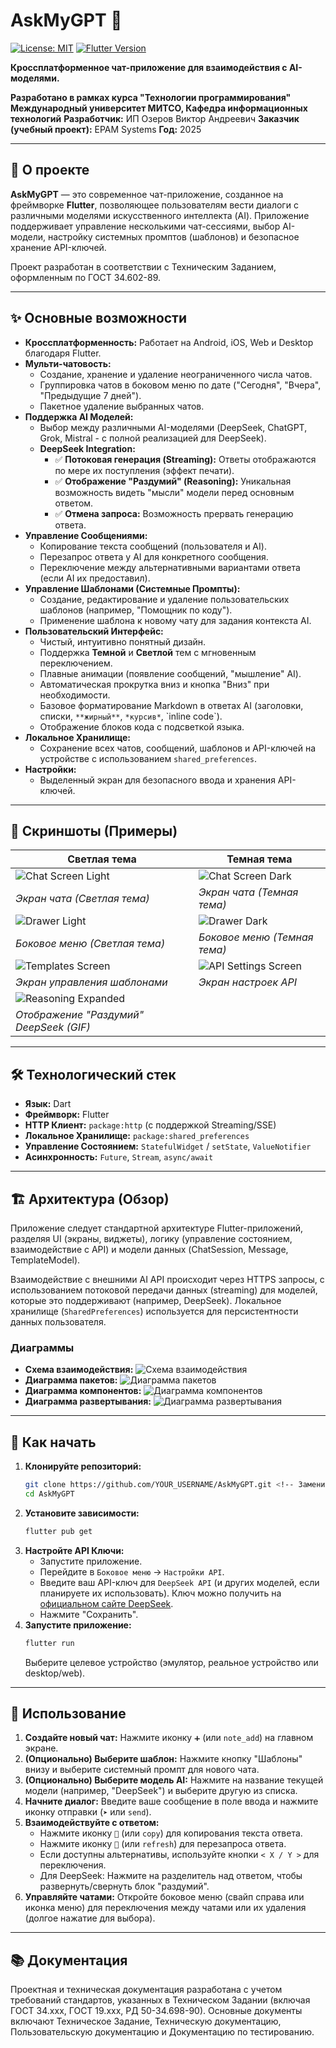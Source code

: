 # AskMyGPT 💬

[![License: MIT](https://img.shields.io/badge/License-MIT-yellow.svg)](https://opensource.org/licenses/MIT) <!-- Замените, если лицензия другая -->
[![Flutter Version](https://img.shields.io/badge/Flutter-3.x-blue.svg)](https://flutter.dev) <!-- Укажите вашу версию Flutter -->
<!-- Добавьте другие бейджи, если нужно (например, статус сборки) -->

**Кроссплатформенное чат-приложение для взаимодействия с AI-моделями.**

**Разработано в рамках курса "Технологии программирования"**
**Международный университет МИТСО, Кафедра информационных технологий**
**Разработчик:** ИП Озеров Виктор Андреевич
**Заказчик (учебный проект):** EPAM Systems
**Год:** 2025

---

## 🚀 О проекте

**AskMyGPT** — это современное чат-приложение, созданное на фреймворке **Flutter**, позволяющее пользователям вести диалоги с различными моделями искусственного интеллекта (AI). Приложение поддерживает управление несколькими чат-сессиями, выбор AI-модели, настройку системных промптов (шаблонов) и безопасное хранение API-ключей.

Проект разработан в соответствии с Техническим Заданием, оформленным по ГОСТ 34.602-89.

---

## ✨ Основные возможности

*   **Кроссплатформенность:** Работает на Android, iOS, Web и Desktop благодаря Flutter.
*   **Мульти-чатовость:**
    *   Создание, хранение и удаление неограниченного числа чатов.
    *   Группировка чатов в боковом меню по дате ("Сегодня", "Вчера", "Предыдущие 7 дней").
    *   Пакетное удаление выбранных чатов.
*   **Поддержка AI Моделей:**
    *   Выбор между различными AI-моделями (DeepSeek, ChatGPT, Grok, Mistral - с полной реализацией для DeepSeek).
    *   **DeepSeek Integration:**
        *   ✅ **Потоковая генерация (Streaming):** Ответы отображаются по мере их поступления (эффект печати).
        *   ✅ **Отображение "Раздумий" (Reasoning):** Уникальная возможность видеть "мысли" модели перед основным ответом.
        *   ✅ **Отмена запроса:** Возможность прервать генерацию ответа.
*   **Управление Сообщениями:**
    *   Копирование текста сообщений (пользователя и AI).
    *   Перезапрос ответа у AI для конкретного сообщения.
    *   Переключение между альтернативными вариантами ответа (если AI их предоставил).
*   **Управление Шаблонами (Системные Промпты):**
    *   Создание, редактирование и удаление пользовательских шаблонов (например, "Помощник по коду").
    *   Применение шаблона к новому чату для задания контекста AI.
*   **Пользовательский Интерфейс:**
    *   Чистый, интуитивно понятный дизайн.
    *   Поддержка **Темной** и **Светлой** тем с мгновенным переключением.
    *   Плавные анимации (появление сообщений, "мышление" AI).
    *   Автоматическая прокрутка вниз и кнопка "Вниз" при необходимости.
    *   Базовое форматирование Markdown в ответах AI (заголовки, списки, `**жирный**`, `*курсив*`, \`inline code\`).
    *   Отображение блоков кода с подсветкой языка.
*   **Локальное Хранилище:**
    *   Сохранение всех чатов, сообщений, шаблонов и API-ключей на устройстве с использованием `shared_preferences`.
*   **Настройки:**
    *   Выделенный экран для безопасного ввода и хранения API-ключей.

---

## 📸 Скриншоты (Примеры)

<!-- ЗАМЕНИТЕ ПУТИ НА РЕАЛЬНЫЕ СКРИНШОТЫ ВАШЕГО ПРИЛОЖЕНИЯ -->
| Светлая тема | Темная тема |
|---|---|
| ![Chat Screen Light](PATH/TO/screenshot_light_chat.png) | ![Chat Screen Dark](PATH/TO/screenshot_dark_chat.png) |
| *Экран чата (Светлая тема)* | *Экран чата (Темная тема)* |
| ![Drawer Light](PATH/TO/screenshot_light_drawer.png) | ![Drawer Dark](PATH/TO/screenshot_dark_drawer.png) |
| *Боковое меню (Светлая тема)* | *Боковое меню (Темная тема)* |
| ![Templates Screen](PATH/TO/screenshot_templates.png) | ![API Settings Screen](PATH/TO/screenshot_api_settings.png) |
| *Экран управления шаблонами* | *Экран настроек API* |
| ![Reasoning Expanded](PATH/TO/screenshot_reasoning.gif) | <!-- Добавьте еще скриншот или GIF --> |
| *Отображение "Раздумий" DeepSeek (GIF)* | <!-- Подпись --> |

---

## 🛠 Технологический стек

*   **Язык:** Dart
*   **Фреймворк:** Flutter
*   **HTTP Клиент:** `package:http` (с поддержкой Streaming/SSE)
*   **Локальное Хранилище:** `package:shared_preferences`
*   **Управление Состоянием:** `StatefulWidget` / `setState`, `ValueNotifier`
*   **Асинхронность:** `Future`, `Stream`, `async/await`

---

## 🏗 Архитектура (Обзор)

Приложение следует стандартной архитектуре Flutter-приложений, разделяя UI (экраны, виджеты), логику (управление состоянием, взаимодействие с API) и модели данных (ChatSession, Message, TemplateModel).

Взаимодействие с внешними AI API происходит через HTTPS запросы, с использованием потоковой передачи данных (streaming) для моделей, которые это поддерживают (например, DeepSeek). Локальное хранилище (`SharedPreferences`) используется для персистентности данных пользователя.

### Диаграммы

<!-- ЗАМЕНИТЕ ПУТИ НА РЕАЛЬНЫЕ ДИАГРАММЫ -->
*   **Схема взаимодействия:**
    ![Схема взаимодействия](PATH/TO/YOUR/api_interaction_diagram.png)
*   **Диаграмма пакетов:**
    ![Диаграмма пакетов](https://ibb.co/wrjV84CZ)
*   **Диаграмма компонентов:**
    ![Диаграмма компонентов](PATH/TO/YOUR/component_diagram.png)
*   **Диаграмма развертывания:**
    ![Диаграмма развертывания](PATH/TO/YOUR/deployment_diagram.png)

---

## 🚀 Как начать

1.  **Клонируйте репозиторий:**
    ```bash
    git clone https://github.com/YOUR_USERNAME/AskMyGPT.git <!-- Замените URL -->
    cd AskMyGPT
    ```
2.  **Установите зависимости:**
    ```bash
    flutter pub get
    ```
3.  **Настройте API Ключи:**
    *   Запустите приложение.
    *   Перейдите в `Боковое меню` -> `Настройки API`.
    *   Введите ваш API-ключ для `DeepSeek API` (и других моделей, если планируете их использовать). Ключ можно получить на [официальном сайте DeepSeek](https://platform.deepseek.com/api_keys).
    *   Нажмите "Сохранить".
4.  **Запустите приложение:**
    ```bash
    flutter run
    ```
    Выберите целевое устройство (эмулятор, реальное устройство или desktop/web).

---

## 📖 Использование

1.  **Создайте новый чат:** Нажмите иконку `➕` (или `note_add`) на главном экране.
2.  **(Опционально) Выберите шаблон:** Нажмите кнопку "Шаблоны" внизу и выберите системный промпт для нового чата.
3.  **(Опционально) Выберите модель AI:** Нажмите на название текущей модели (например, "DeepSeek") и выберите другую из списка.
4.  **Начните диалог:** Введите ваше сообщение в поле ввода и нажмите иконку отправки (`➤` или `send`).
5.  **Взаимодействуйте с ответом:**
    *   Нажмите иконку `📄` (или `copy`) для копирования текста ответа.
    *   Нажмите иконку `🔄` (или `refresh`) для перезапроса ответа.
    *   Если доступны альтернативы, используйте кнопки `< X / Y >` для переключения.
    *   Для DeepSeek: Нажмите на разделитель над ответом, чтобы развернуть/свернуть блок "раздумий".
6.  **Управляйте чатами:** Откройте боковое меню (свайп справа или иконка меню) для переключения между чатами или их удаления (долгое нажатие для выбора).

---

## 📚 Документация

Проектная и техническая документация разработана с учетом требований стандартов, указанных в Техническом Задании (включая ГОСТ 34.xxx, ГОСТ 19.xxx, РД 50-34.698-90). Основные документы включают Техническое Задание, Техническую документацию, Пользовательскую документацию и Документацию по тестированию.

